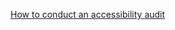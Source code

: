 [How to conduct an accessibility audit](https://www.notion.so/uxbri/Audit-uxbri-org-accessibility-6ce689ca9d6e4e7d864969365c3884bb "instructions on Notion")
